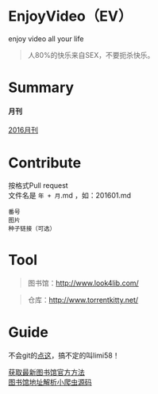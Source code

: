 ﻿# EnjoyVideo（EV）
enjoy video all your life
> 人80%的快乐来自SEX，不要扼杀快乐。

# Summary
#### 月刊
[2016月刊](2016)  

# Contribute
按格式Pull request  
文件名是 `年 + 月`.md ，如：201601.md  
```
番号  
图片  
种子链接（可选）  
```
# Tool
> 图书馆：http://www.look4lib.com/

> 仓库：http://www.torrentkitty.net/

# Guide
不会git的[点这](guide/guide.md)，搞不定的叫limi58！

[获取最新图书馆官方方法](guide/getLib.md)  
[图书馆地址解析小爬虫源码](jav_spider/)  



